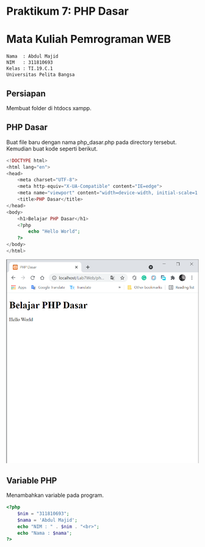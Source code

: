 # Praktikum 7: PHP Dasar
# Mata Kuliah Pemrograman WEB
```
Nama  : Abdul Majid
NIM   : 311810693
Kelas : TI.19.C.1
Universitas Pelita Bangsa
```
## Persiapan
Membuat folder di htdocs xampp.

## PHP Dasar
Buat file baru dengan nama php_dasar.php pada directory tersebut. Kemudian buat
kode seperti berikut.
```PHP
<!DOCTYPE html>
<html lang="en">
<head>
    <meta charset="UTF-8">
    <meta http-equiv="X-UA-Compatible" content="IE=edge">
    <meta name="viewport" content="width=device-width, initial-scale=1.0">
    <title>PHP Dasar</title>
</head>
<body>
    <h1>Belajar PHP Dasar</h1>
    <?php
        echo "Hello World";
    ?>
</body>
</html>
```
![1](https://github.com/abdulmajid96/Lab7Web/blob/main/SS/1.PNG)

## Variable PHP
Menambahkan variable pada program.
```PHP
<?php
    $nim = "311810693";
    $nama = 'Abdul Majid';
    echo "NIM : " . $nim . "<br>";
    echo "Nama : $nama";    
?>
```


